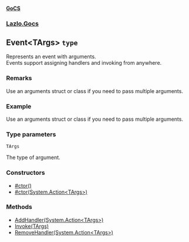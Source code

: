 #### [GoCS](./GoCS.md 'GoCS')
### [Lazlo.Gocs](./GoCS.md#Lazlo-Gocs 'Lazlo.Gocs')
## Event&lt;TArgs&gt; `type`
Represents an event with arguments.  
Events support assigning handlers and invoking from anywhere.
### Remarks
Use an arguments struct or class if you need to pass multiple arguments.
### Example
Use an arguments struct or class if you need to pass multiple arguments.
### Type parameters

<a name='Lazlo-Gocs-Event-TArgs--TArgs'></a>
`TArgs`

The type of argument.
### Constructors
- [#ctor()](./Lazlo-Gocs-Event-TArgs---ctor().md 'Lazlo.Gocs.Event&lt;TArgs&gt;.#ctor()')
- [#ctor(System.Action&lt;TArgs&gt;)](./Lazlo-Gocs-Event-TArgs---ctor(System-Action-TArgs-).md 'Lazlo.Gocs.Event&lt;TArgs&gt;.#ctor(System.Action&lt;TArgs&gt;)')
### Methods
- [AddHandler(System.Action&lt;TArgs&gt;)](./Lazlo-Gocs-Event-TArgs--AddHandler(System-Action-TArgs-).md 'Lazlo.Gocs.Event&lt;TArgs&gt;.AddHandler(System.Action&lt;TArgs&gt;)')
- [Invoke(TArgs)](./Lazlo-Gocs-Event-TArgs--Invoke(TArgs).md 'Lazlo.Gocs.Event&lt;TArgs&gt;.Invoke(TArgs)')
- [RemoveHandler(System.Action&lt;TArgs&gt;)](./Lazlo-Gocs-Event-TArgs--RemoveHandler(System-Action-TArgs-).md 'Lazlo.Gocs.Event&lt;TArgs&gt;.RemoveHandler(System.Action&lt;TArgs&gt;)')
